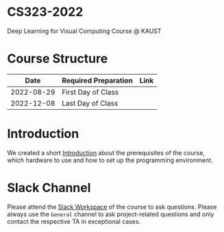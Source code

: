 # CS323-2022
Deep Learning for Visual Computing Course @ KAUST

# Course Structure

| Date        | Required Preparation | Link |
| ----------- | -------------------- | ---- |
| 2022-08-29  | First Day of Class   |      |
| 2022-12-08  | Last Day of Class    |      |

# Introduction
We created a short [Introduction](introduction.md) about the prerequisites of the course, which hardware to use and how to set up the programming environment.

# Slack Channel
Please attend the [Slack Workspace](https://join.slack.com/t/cs323-2022/shared_invite/zt-1ekce91hy-xBverAhvVbqRxEHbs_lsVQ) of the course to ask questions. Please always use the `General` channel to ask project-related questions and only contact the respective TA in exceptional cases.